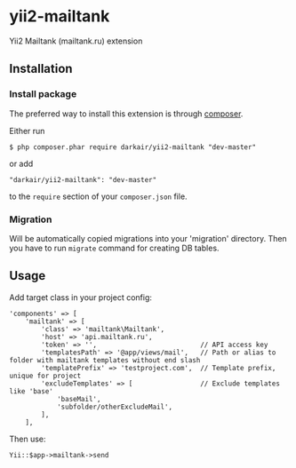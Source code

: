 yii2-mailtank
=============

Yii2 Mailtank (mailtank.ru) extension

## Installation

### Install package

The preferred way to install this extension is through [composer](http://getcomposer.org/download/).

Either run

```
$ php composer.phar require darkair/yii2-mailtank "dev-master"
```

or add

```
"darkair/yii2-mailtank": "dev-master"
```

to the ```require``` section of your `composer.json` file.

### Migration

Will be automatically copied migrations into your 'migration' directory.
Then you have to run ```migrate``` command for creating DB tables.


## Usage

Add target class in your project config:

```
'components' => [
    'mailtank' => [
        'class' => 'mailtank\Mailtank',
        'host' => 'api.mailtank.ru',
        'token' => '',                          // API access key
        'templatesPath' => '@app/views/mail',   // Path or alias to folder with mailtank templates without end slash 
        'templatePrefix' => 'testproject.com',  // Template prefix, unique for project
        'excludeTemplates' => [                 // Exclude templates like 'base'
            'baseMail',
            'subfolder/otherExcludeMail',
        ],
    ],
```

Then use:

```
Yii::$app->mailtank->send
```
